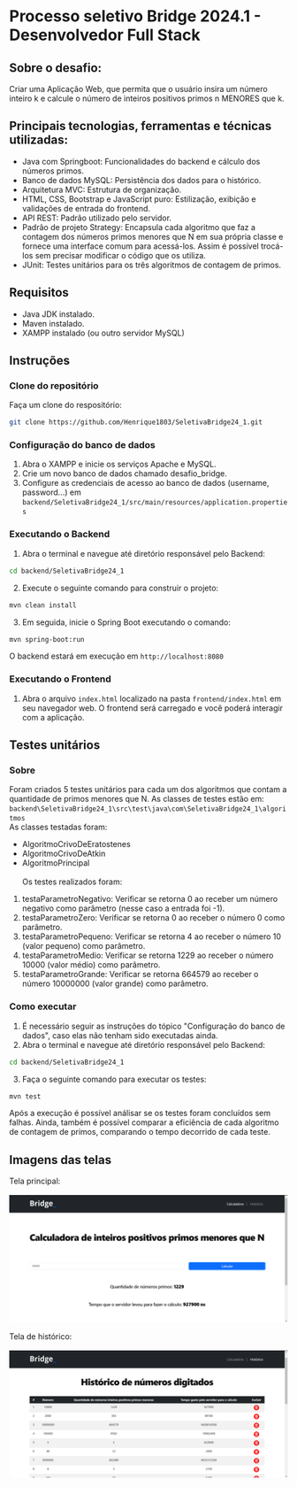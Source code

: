 # Processo seletivo Bridge 2024.1 - Desenvolvedor Full Stack 

## Sobre o desafio:

Criar uma Aplicação Web, que permita que o usuário insira um número
inteiro k e calcule o número de inteiros positivos primos n MENORES que k.

## Principais tecnologias, ferramentas e técnicas utilizadas:
- Java com Springboot: Funcionalidades do backend e cálculo dos números primos.
- Banco de dados MySQL: Persistência dos dados para o histórico.
- Arquitetura MVC: Estrutura de organização.
- HTML, CSS, Bootstrap e JavaScript puro: Estilização, exibição e validações de entrada do frontend.
- API REST: Padrão utilizado pelo servidor.
- Padrão de projeto Strategy: Encapsula cada algoritmo que faz a contagem dos números primos menores que N em sua própria classe
e fornece uma interface comum para acessá-los. Assim é possível trocá-los sem precisar modificar o código que os utiliza.
- JUnit: Testes unitários para os três algoritmos de contagem de primos.

## Requisitos
- Java JDK instalado.
- Maven instalado.
- XAMPP instalado (ou outro servidor MySQL)

## Instruções
### Clone do repositório
Faça um clone do respositório: 
```bash
git clone https://github.com/Henrique1803/SeletivaBridge24_1.git
```
### Configuração do banco de dados
1. Abra o XAMPP e inicie os serviços Apache e MySQL.
2. Crie um novo banco de dados chamado desafio_bridge.
3. Configure as credenciais de acesso ao banco de dados (username, password...) em `backend/SeletivaBridge24_1/src/main/resources/application.properties`

### Executando o Backend
1. Abra o terminal e navegue até diretório responsável pelo Backend:
```bash
cd backend/SeletivaBridge24_1
```
2. Execute o seguinte comando para construir o projeto:
```bash
mvn clean install
```
3. Em seguida, inicie o Spring Boot executando o comando:
```bash
mvn spring-boot:run
```
O backend estará em execução em `http://localhost:8080`

### Executando o Frontend
1. Abra o arquivo `index.html` localizado na pasta `frontend/index.html` em seu navegador web.
O frontend será carregado e você poderá interagir com a aplicação.

## Testes unitários
### Sobre
Foram criados 5 testes unitários para cada um dos algoritmos que contam a quantidade de primos menores que N.
As classes de testes estão em: `backend\SeletivaBridge24_1\src\test\java\com\SeletivaBridge24_1\algoritmos`<br>
As classes testadas foram:
- AlgoritmoCrivoDeEratostenes
- AlgoritmoCrivoDeAtkin
- AlgoritmoPrincipal
<br><br>Os testes realizados foram:
1. testaParametroNegativo: Verificar se retorna 0 ao receber um número negativo como parâmetro (nesse caso a entrada foi -1).
2. testaParametroZero: Verificar se retorna 0 ao receber o número 0 como parâmetro.
3. testaParametroPequeno: Verificar se retorna 4 ao receber o número 10 (valor pequeno) como parâmetro.
4. testaParametroMedio: Verificar se retorna 1229 ao receber o número 10000 (valor médio) como parâmetro.
5. testaParametroGrande: Verificar se retorna 664579 ao receber o número 10000000 (valor grande) como parâmetro.
### Como executar
1. É necessário seguir as instruções do tópico "Configuração do banco de dados", caso elas não tenham sido executadas ainda.
2. Abra o terminal e navegue até diretório responsável pelo Backend:
```bash
cd backend/SeletivaBridge24_1
```
3. Faça o seguinte comando para executar os testes:
```bash
mvn test
```
Após a execução é possível análisar se os testes foram concluídos sem falhas. Ainda, também é possível
comparar a eficiência de cada algoritmo de contagem de primos, comparando o tempo decorrido de cada teste.

## Imagens das telas

Tela principal:<br><br>
![Print da tela de index.html](print_telas/index.png)  

Tela de histórico:<br><br>
![Print da tela de historico.html](print_telas/historico.png)

